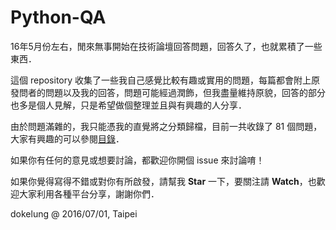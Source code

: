 # Python-QA

16年5月份左右，閒來無事開始在技術論壇回答問題，回答久了，也就累積了一些東西．

這個 repository 收集了一些我自己感覺比較有趣或實用的問題，每篇都會附上原發問者的問題以及我的回答，問題可能經過潤飾，但我盡量維持原貌，回答的部分也多是個人見解，只是希望做個整理並且與有興趣的人分享．

由於問題滿雜的，我只能憑我的直覺將之分類歸檔，目前一共收錄了 81 個問題，大家有興趣的可以參閱[目錄](contents.md)．

如果你有任何的意見或想要討論，都歡迎你開個 issue 來討論唷！

如果你覺得寫得不錯或對你有所啟發，請幫我 **Star** 一下，要關注請 **Watch**，也歡迎大家利用各種平台分享，謝謝你們．

dokelung @ 2016/07/01, Taipei
